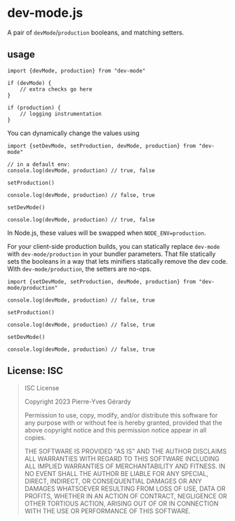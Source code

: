# dev-mode.js

A pair of `devMode`/`production` booleans, and matching setters.

## usage

```JS
import {devMode, production} from "dev-mode"

if (devMode) {
    // extra checks go here
}

if (production) {
    // logging instrumentation
}
```

You can dynamically change the values using

```JS
import {setDevMode, setProduction, devMode, production} from "dev-mode"

// in a default env:
console.log(devMode, production) // true, false

setProduction()

console.log(devMode, production) // false, true

setDevMode()

console.log(devMode, production) // true, false

```

In Node.js, these values will be swapped when `NODE_ENV=production`.

For your client-side production builds, you can statically replace `dev-mode` with `dev-mode/production` in your bundler parameters. That file statically sets the booleans in a way that lets minifiers statically remove the dev code. With `dev-mode/production`, the setters are no-ops.

```JS
import {setDevMode, setProduction, devMode, production} from "dev-mode/production"

console.log(devMode, production) // false, true

setProduction()

console.log(devMode, production) // false, true

setDevMode()

console.log(devMode, production) // false, true
```

## License: ISC

> ISC License
>
> Copyright 2023 Pierre-Yves Gérardy
>
> Permission to use, copy, modify, and/or distribute this software for any purpose with or without fee is hereby granted, provided that the above copyright notice and this permission notice appear in all copies.
>
> THE SOFTWARE IS PROVIDED "AS IS" AND THE AUTHOR DISCLAIMS ALL WARRANTIES WITH REGARD TO THIS SOFTWARE INCLUDING ALL IMPLIED WARRANTIES OF MERCHANTABILITY AND FITNESS. IN NO EVENT SHALL THE AUTHOR BE LIABLE FOR ANY SPECIAL, DIRECT, INDIRECT, OR CONSEQUENTIAL DAMAGES OR ANY DAMAGES WHATSOEVER RESULTING FROM LOSS OF USE, DATA OR PROFITS, WHETHER IN AN ACTION OF CONTRACT, NEGLIGENCE OR OTHER TORTIOUS ACTION, ARISING OUT OF OR IN CONNECTION WITH THE USE OR PERFORMANCE OF THIS SOFTWARE.